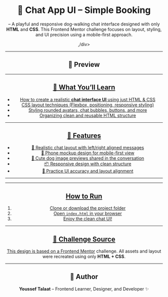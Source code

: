 <div align="center">
<h1>🐾 Chat App UI – Simple Booking</h1>

<p> – A playful and responsive dog-walking chat interface designed with only <strong>HTML</strong> and <strong>CSS</strong>. This Frontend Mentor challenge focuses on layout, styling, and UI precision using a mobile-first approach.</p>
,/div>
<hr>

<h2>📸 Preview</h2>
<a href="http://127.0.0.1:5500/index.html"/>

<hr>

<h2>🧠 What You’ll Learn</h2>
<ul>
  <li>How to create a realistic <strong>chat interface UI</strong> using just HTML & CSS</li>
  <li>CSS layout techniques (Flexbox, positioning, responsive styling)</li>
  <li>Styling rounded avatars, chat bubbles, buttons, and more</li>
  <li>Organizing clean and reusable HTML structure</li>
</ul>

<hr>

<h2>🚀 Features</h2>
<ul>
  <li>💬 Realistic chat layout with left/right aligned messages</li>
  <li>📱 Phone mockup design for mobile-first view</li>
  <li>🐶 Cute dog image previews shared in the conversation</li>
  <li>📦 Responsive design with clean structure</li>
  <li>🎯 Practice UI accuracy and layout alignment</li>
</ul>

<hr>
<hr>

<h2> How to Run</h2>
<ol>
  <li>Clone or download the project folder</li>
  <li>Open <code>index.html</code> in your browser</li>
  <li>Enjoy the clean chat UI!</li>
</ol>

<hr>

<h2>🎯 Challenge Source</h2>
<p>This design is based on a <a href="https://www.frontendmentor.io/" target="_blank">Frontend Mentor</a> challenge. All assets and layout were recreated using only <strong>HTML + CSS</strong>.</p>

<hr>

<h2>👤 Author</h2>
<p><strong>Youssef Talaat</strong> – Frontend Learner, Designer, and Developer ✨</p>
